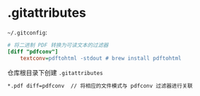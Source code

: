 ---
---
# .gitattributes

`~/.gitconfig`:

```ini
# 将二进制 PDF 转换为可读文本的过滤器
[diff "pdfconv"]
    textconv=pdftohtml -stdout # brew install pdftohtml
```

仓库根目录下创建 `.gitattributes`

```txt
*.pdf diff=pdfconv  // 将相应的文件模式与 pdfconv 过滤器进行关联
```
